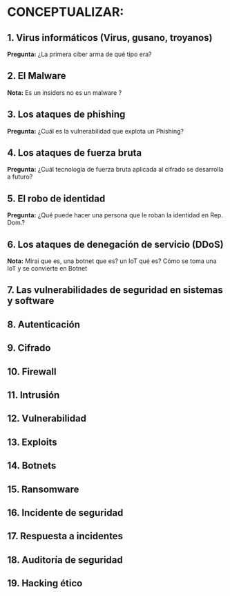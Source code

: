 # CONCEPTUALIZAR:

## 1. Virus informáticos (Virus, gusano, troyanos)
**Pregunta:** ¿La primera ciber arma de qué tipo era?

## 2. El Malware 
**Nota:** Es un insiders no es un malware ?

## 3. Los ataques de phishing 
**Pregunta:** ¿Cuál es la vulnerabilidad que explota un Phishing?

## 4. Los ataques de fuerza bruta 
**Pregunta:** ¿Cuál tecnología de fuerza bruta aplicada al cifrado se desarrolla a futuro?

## 5. El robo de identidad 
**Pregunta:** ¿Qué puede hacer una persona que le roban la identidad en Rep. Dom.?

## 6. Los ataques de denegación de servicio (DDoS)
**Nota:** Mirai que es, una botnet que es? un IoT qué es? Cómo se toma una IoT y se convierte en Botnet

## 7. Las vulnerabilidades de seguridad en sistemas y software

## 8. Autenticación

## 9. Cifrado 

## 10. Firewall

## 11. Intrusión 

## 12. Vulnerabilidad 

## 13. Exploits 

## 14. Botnets 

## 15. Ransomware

## 16. Incidente de seguridad 

## 17. Respuesta a incidentes

## 18. Auditoría de seguridad

## 19. Hacking ético